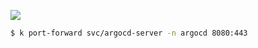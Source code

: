 ![](Pasted%20image%2020250528113746.png)

```bash
$ k port-forward svc/argocd-server -n argocd 8080:443
```

